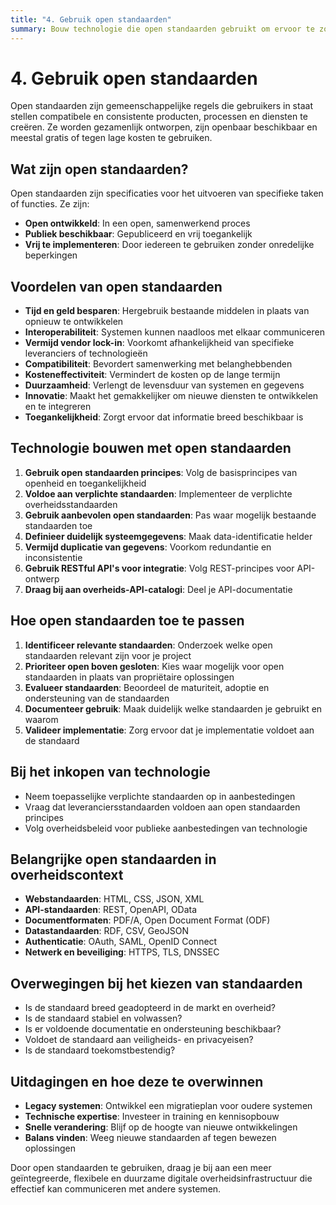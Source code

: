```yaml
---
title: "4. Gebruik open standaarden"
summary: Bouw technologie die open standaarden gebruikt om ervoor te zorgen dat je technologie werkt en communiceert met andere technologie.
---
```


# 4. Gebruik open standaarden

Open standaarden zijn gemeenschappelijke regels die gebruikers in staat stellen compatibele en consistente producten, processen en diensten te creëren. Ze worden gezamenlijk ontworpen, zijn openbaar beschikbaar en meestal gratis of tegen lage kosten te gebruiken.

## Wat zijn open standaarden?

Open standaarden zijn specificaties voor het uitvoeren van specifieke taken of functies. Ze zijn:
- **Open ontwikkeld**: In een open, samenwerkend proces
- **Publiek beschikbaar**: Gepubliceerd en vrij toegankelijk
- **Vrij te implementeren**: Door iedereen te gebruiken zonder onredelijke beperkingen

## Voordelen van open standaarden

- **Tijd en geld besparen**: Hergebruik bestaande middelen in plaats van opnieuw te ontwikkelen
- **Interoperabiliteit**: Systemen kunnen naadloos met elkaar communiceren
- **Vermijd vendor lock-in**: Voorkomt afhankelijkheid van specifieke leveranciers of technologieën
- **Compatibiliteit**: Bevordert samenwerking met belanghebbenden
- **Kosteneffectiviteit**: Vermindert de kosten op de lange termijn
- **Duurzaamheid**: Verlengt de levensduur van systemen en gegevens
- **Innovatie**: Maakt het gemakkelijker om nieuwe diensten te ontwikkelen en te integreren
- **Toegankelijkheid**: Zorgt ervoor dat informatie breed beschikbaar is

## Technologie bouwen met open standaarden

1. **Gebruik open standaarden principes**: Volg de basisprincipes van openheid en toegankelijkheid
2. **Voldoe aan verplichte standaarden**: Implementeer de verplichte overheidsstandaarden
3. **Gebruik aanbevolen open standaarden**: Pas waar mogelijk bestaande standaarden toe
4. **Definieer duidelijk systeemgegevens**: Maak data-identificatie helder
5. **Vermijd duplicatie van gegevens**: Voorkom redundantie en inconsistentie
6. **Gebruik RESTful API's voor integratie**: Volg REST-principes voor API-ontwerp
7. **Draag bij aan overheids-API-catalogi**: Deel je API-documentatie

## Hoe open standaarden toe te passen

1. **Identificeer relevante standaarden**: Onderzoek welke open standaarden relevant zijn voor je project
2. **Prioriteer open boven gesloten**: Kies waar mogelijk voor open standaarden in plaats van propriëtaire oplossingen
3. **Evalueer standaarden**: Beoordeel de maturiteit, adoptie en ondersteuning van de standaarden
4. **Documenteer gebruik**: Maak duidelijk welke standaarden je gebruikt en waarom
5. **Valideer implementatie**: Zorg ervoor dat je implementatie voldoet aan de standaard

## Bij het inkopen van technologie

- Neem toepasselijke verplichte standaarden op in aanbestedingen
- Vraag dat leveranciersstandaarden voldoen aan open standaarden principes
- Volg overheidsbeleid voor publieke aanbestedingen van technologie

## Belangrijke open standaarden in overheidscontext

- **Webstandaarden**: HTML, CSS, JSON, XML
- **API-standaarden**: REST, OpenAPI, OData
- **Documentformaten**: PDF/A, Open Document Format (ODF)
- **Datastandaarden**: RDF, CSV, GeoJSON
- **Authenticatie**: OAuth, SAML, OpenID Connect
- **Netwerk en beveiliging**: HTTPS, TLS, DNSSEC

## Overwegingen bij het kiezen van standaarden

- Is de standaard breed geadopteerd in de markt en overheid?
- Is de standaard stabiel en volwassen?
- Is er voldoende documentatie en ondersteuning beschikbaar?
- Voldoet de standaard aan veiligheids- en privacyeisen?
- Is de standaard toekomstbestendig?

## Uitdagingen en hoe deze te overwinnen

- **Legacy systemen**: Ontwikkel een migratieplan voor oudere systemen
- **Technische expertise**: Investeer in training en kennisopbouw
- **Snelle verandering**: Blijf op de hoogte van nieuwe ontwikkelingen
- **Balans vinden**: Weeg nieuwe standaarden af tegen bewezen oplossingen

Door open standaarden te gebruiken, draag je bij aan een meer geïntegreerde, flexibele en duurzame digitale overheidsinfrastructuur die effectief kan communiceren met andere systemen.
